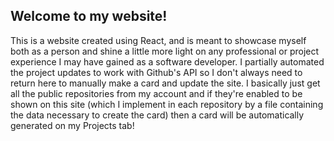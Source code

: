 ## Welcome to my website!
This is a website created using React, and is meant to showcase myself both as a person and shine a little more light on any professional or project experience I may have gained as a software developer. I partially automated the project updates to work with Github's API so I don't always need to return here to manually make a card and update the site. I basically just get all the public repositories from my account and if they're enabled to be shown on this site (which I implement in each repository by a file containing the data necessary to create the card) then a card will be automatically generated on my Projects tab!